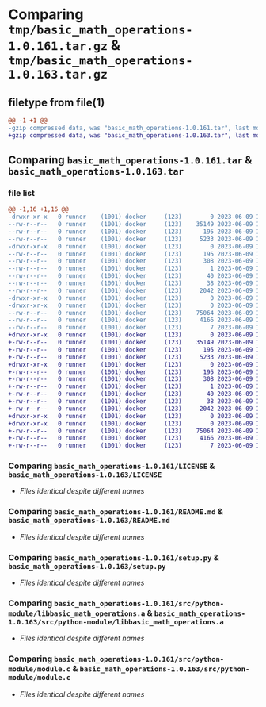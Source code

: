 # Comparing `tmp/basic_math_operations-1.0.161.tar.gz` & `tmp/basic_math_operations-1.0.163.tar.gz`

## filetype from file(1)

```diff
@@ -1 +1 @@
-gzip compressed data, was "basic_math_operations-1.0.161.tar", last modified: Fri Jun  9 12:01:53 2023, max compression
+gzip compressed data, was "basic_math_operations-1.0.163.tar", last modified: Fri Jun  9 12:28:03 2023, max compression
```

## Comparing `basic_math_operations-1.0.161.tar` & `basic_math_operations-1.0.163.tar`

### file list

```diff
@@ -1,16 +1,16 @@
-drwxr-xr-x   0 runner    (1001) docker     (123)        0 2023-06-09 12:01:53.569942 basic_math_operations-1.0.161/
--rw-r--r--   0 runner    (1001) docker     (123)    35149 2023-06-09 12:01:30.000000 basic_math_operations-1.0.161/LICENSE
--rw-r--r--   0 runner    (1001) docker     (123)      195 2023-06-09 12:01:53.569942 basic_math_operations-1.0.161/PKG-INFO
--rw-r--r--   0 runner    (1001) docker     (123)     5233 2023-06-09 12:01:30.000000 basic_math_operations-1.0.161/README.md
-drwxr-xr-x   0 runner    (1001) docker     (123)        0 2023-06-09 12:01:53.569942 basic_math_operations-1.0.161/basic_math_operations.egg-info/
--rw-r--r--   0 runner    (1001) docker     (123)      195 2023-06-09 12:01:53.000000 basic_math_operations-1.0.161/basic_math_operations.egg-info/PKG-INFO
--rw-r--r--   0 runner    (1001) docker     (123)      308 2023-06-09 12:01:53.000000 basic_math_operations-1.0.161/basic_math_operations.egg-info/SOURCES.txt
--rw-r--r--   0 runner    (1001) docker     (123)        1 2023-06-09 12:01:53.000000 basic_math_operations-1.0.161/basic_math_operations.egg-info/dependency_links.txt
--rw-r--r--   0 runner    (1001) docker     (123)       40 2023-06-09 12:01:53.000000 basic_math_operations-1.0.161/basic_math_operations.egg-info/top_level.txt
--rw-r--r--   0 runner    (1001) docker     (123)       38 2023-06-09 12:01:53.569942 basic_math_operations-1.0.161/setup.cfg
--rw-r--r--   0 runner    (1001) docker     (123)     2042 2023-06-09 12:01:30.000000 basic_math_operations-1.0.161/setup.py
-drwxr-xr-x   0 runner    (1001) docker     (123)        0 2023-06-09 12:01:53.569942 basic_math_operations-1.0.161/src/
-drwxr-xr-x   0 runner    (1001) docker     (123)        0 2023-06-09 12:01:53.569942 basic_math_operations-1.0.161/src/python-module/
--rw-r--r--   0 runner    (1001) docker     (123)    75064 2023-06-09 12:01:53.000000 basic_math_operations-1.0.161/src/python-module/libbasic_math_operations.a
--rw-r--r--   0 runner    (1001) docker     (123)     4166 2023-06-09 12:01:30.000000 basic_math_operations-1.0.161/src/python-module/module.c
--rw-r--r--   0 runner    (1001) docker     (123)        7 2023-06-09 12:01:53.000000 basic_math_operations-1.0.161/src/python-module/version.txt
+drwxr-xr-x   0 runner    (1001) docker     (123)        0 2023-06-09 12:28:03.847288 basic_math_operations-1.0.163/
+-rw-r--r--   0 runner    (1001) docker     (123)    35149 2023-06-09 12:27:42.000000 basic_math_operations-1.0.163/LICENSE
+-rw-r--r--   0 runner    (1001) docker     (123)      195 2023-06-09 12:28:03.847288 basic_math_operations-1.0.163/PKG-INFO
+-rw-r--r--   0 runner    (1001) docker     (123)     5233 2023-06-09 12:27:42.000000 basic_math_operations-1.0.163/README.md
+drwxr-xr-x   0 runner    (1001) docker     (123)        0 2023-06-09 12:28:03.847288 basic_math_operations-1.0.163/basic_math_operations.egg-info/
+-rw-r--r--   0 runner    (1001) docker     (123)      195 2023-06-09 12:28:03.000000 basic_math_operations-1.0.163/basic_math_operations.egg-info/PKG-INFO
+-rw-r--r--   0 runner    (1001) docker     (123)      308 2023-06-09 12:28:03.000000 basic_math_operations-1.0.163/basic_math_operations.egg-info/SOURCES.txt
+-rw-r--r--   0 runner    (1001) docker     (123)        1 2023-06-09 12:28:03.000000 basic_math_operations-1.0.163/basic_math_operations.egg-info/dependency_links.txt
+-rw-r--r--   0 runner    (1001) docker     (123)       40 2023-06-09 12:28:03.000000 basic_math_operations-1.0.163/basic_math_operations.egg-info/top_level.txt
+-rw-r--r--   0 runner    (1001) docker     (123)       38 2023-06-09 12:28:03.847288 basic_math_operations-1.0.163/setup.cfg
+-rw-r--r--   0 runner    (1001) docker     (123)     2042 2023-06-09 12:27:42.000000 basic_math_operations-1.0.163/setup.py
+drwxr-xr-x   0 runner    (1001) docker     (123)        0 2023-06-09 12:28:03.847288 basic_math_operations-1.0.163/src/
+drwxr-xr-x   0 runner    (1001) docker     (123)        0 2023-06-09 12:28:03.847288 basic_math_operations-1.0.163/src/python-module/
+-rw-r--r--   0 runner    (1001) docker     (123)    75064 2023-06-09 12:28:03.000000 basic_math_operations-1.0.163/src/python-module/libbasic_math_operations.a
+-rw-r--r--   0 runner    (1001) docker     (123)     4166 2023-06-09 12:27:42.000000 basic_math_operations-1.0.163/src/python-module/module.c
+-rw-r--r--   0 runner    (1001) docker     (123)        7 2023-06-09 12:28:03.000000 basic_math_operations-1.0.163/src/python-module/version.txt
```

### Comparing `basic_math_operations-1.0.161/LICENSE` & `basic_math_operations-1.0.163/LICENSE`

 * *Files identical despite different names*

### Comparing `basic_math_operations-1.0.161/README.md` & `basic_math_operations-1.0.163/README.md`

 * *Files identical despite different names*

### Comparing `basic_math_operations-1.0.161/setup.py` & `basic_math_operations-1.0.163/setup.py`

 * *Files identical despite different names*

### Comparing `basic_math_operations-1.0.161/src/python-module/libbasic_math_operations.a` & `basic_math_operations-1.0.163/src/python-module/libbasic_math_operations.a`

 * *Files identical despite different names*

### Comparing `basic_math_operations-1.0.161/src/python-module/module.c` & `basic_math_operations-1.0.163/src/python-module/module.c`

 * *Files identical despite different names*

